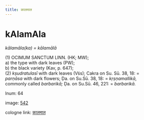 ```yaml
---
title: कालमाल
---
```


# kAlamAla

<i>kālamāla(ka) = kālamālā</i>  <div n="P" />(1) <bot>OCIMUM SANCTUM LINN.</bot> (HK; MW); <div n="lb" />a) the type with dark leaves (PW); <div n="lb" />b) the black variety (Kav, p. 647); <div n="P" />(2) <i>kṣudratulasī</i> with dark leaves (Vśs); Cakra on Su. Sū. 38, 18: = <div n="lb" /><i>parṇāsa</i> with dark flowers; Ḍa. on Su.Sū. 38, 18: = <i>kṛṣṇamallikā,</i> <div n="lb" />commonly called <i>barbarikā;</i> Ḍa. on Su.Sū. 46, 221: = <i>barbarikā.</i>

lnum: 64

image: [542](https://www.sanskrit-lexicon.uni-koeln.de/scans/csl-apidev/servepdf.php?dict=snp&page=542)

cologne link: [कालमाल](https://sanskrit-lexicon.uni-koeln.de/scans/csl-apidev/getword.php?dict=snp&key=कालमाल)

